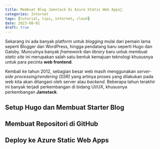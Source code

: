 ```yaml
---
title: Membuat Blog Jamstack di Azure Static Web Apps🚀
categories: Internet
tags: [tutorial, tips, internet, cloud]
date: 2023-08-01
draft: true
---
```


Sekarang ini ada banyak platform untuk *blogging* mulai dari pemain lama seperti Blogger dan WordPress, hingga pendatang
baru seperti Hugo dan Gatsby. Munculnya banyak *framework* dan *library* baru untuk membuat *static site* ini merupakan
salah satu bentuk kemajuan teknologi khususnya untuk para pecinta **web frontend**.

Kembali ke tahun 2012, sebagian besar web masih menggunakan *server-side processing/rendering (SSR)* yang artinya proses
yang dilakukan pada web kita akan ditangani oleh server atau *backend*. Beberapa tahun terakhir ini banyak terjadi
perkembangan di bidang UI/UX, khususnya perkembangan **Jamstack**.

## Setup Hugo dan Membuat Starter Blog

## Membuat Repositori di GitHub

## Deploy ke Azure Static Web Apps
